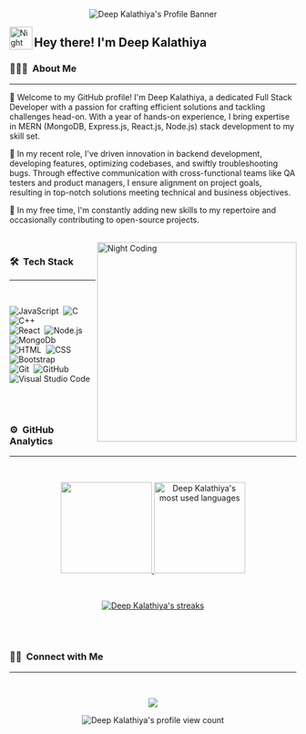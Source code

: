 
<p align="center">
<!-- <img src="assets/Profile%20Banner.gif" alt="Deep Kalathiya's Profile Banner" /> -->
    <img src="https://readme-typing-svg.herokuapp.com?font=Playball&color=14E3F7FF&size=45&center=true&vCenter=true&width=900&height=100&lines=Welcome+to+Deep+Kalathiya's+Github+Profile..." alt="Deep Kalathiya's Profile Banner" />
</p>


<p><img alt="Night Coding" src="./assets/Hand%20Wave.gif" width='40' align="left"/><h2>Hey there! I'm Deep Kalathiya</h2></p>

### 👨🏻‍💻 &nbsp;About Me
---
<!--  🎓 &nbsp;I'm currently studying Computer Engineering at the Birla Vishvakarma Mahavidyalaya Engineering College Anand Gujarat.\
💡 &nbsp;I like to explore new technologies and develop software solutions and quick hacks.\
✍️ &nbsp;In my free time, I am mostly adding new skills to my repertoire and sometimes open-sourcing. -->
<!-- ✉️ &nbsp;You can shoot me an email at savangadhiya7623@gmail.com! I'll try to respond as soon as I can. -->

👋 Welcome to my GitHub profile! I'm Deep Kalathiya, a dedicated Full Stack Developer with a passion for crafting efficient solutions and tackling challenges head-on. With a year of hands-on experience, I bring expertise in MERN (MongoDB, Express.js, React.js, Node.js) stack development to my skill set.

🚀 In my recent role, I've driven innovation in backend development, developing features, optimizing codebases, and swiftly troubleshooting bugs. Through effective communication with cross-functional teams like QA testers and product managers, I ensure alignment on project goals, resulting in top-notch solutions meeting technical and business objectives.

🌟 In my free time, I'm constantly adding new skills to my repertoire and occasionally contributing to open-source projects.



<br />
<img width="350" alt="Night Coding" src="./assets/Custom-Development.gif" align="right" />

### 🛠 &nbsp;Tech Stack
---
<br />


![JavaScript](https://img.shields.io/badge/-JavaScript-05122A?style=flat&logo=javascript)&nbsp;
![C](https://img.shields.io/badge/-C-05122A?style=flat&logo=C&logoColor=A8B9CC)&nbsp;
![C++](https://img.shields.io/badge/-C++-05122A?style=flat&logo=C%2B%2B&logoColor=00599C)&nbsp;
\
![React](https://img.shields.io/badge/-React-05122A?style=flat&logo=react)&nbsp;
![Node.js](https://img.shields.io/badge/-Node.js-05122A?style=flat&logo=node.js)&nbsp;
![MongoDb](https://img.shields.io/badge/-MongoDb-05122A?style=flat&logo=mongodb)&nbsp;
\
![HTML](https://img.shields.io/badge/-HTML-05122A?style=flat&logo=HTML5)&nbsp;
![CSS](https://img.shields.io/badge/-CSS-05122A?style=flat&logo=CSS3&logoColor=1572B6)&nbsp;
![Bootstrap](https://img.shields.io/badge/-Bootstrap-05122A?style=flat&logo=bootstrap&logoColor=563D7C)&nbsp;
\
![Git](https://img.shields.io/badge/-Git-05122A?style=flat&logo=git)&nbsp;
![GitHub](https://img.shields.io/badge/-GitHub-05122A?style=flat&logo=github)&nbsp;
![Visual Studio Code](https://img.shields.io/badge/-Visual%20Studio%20Code-05122A?style=flat&logo=visual-studio-code&logoColor=007ACC)&nbsp;

<br /><br />

### ⚙️ &nbsp;GitHub Analytics
---
<br />

<p align="center">
<a href="https://github.com/Deep-3" target="_blank">
  <img height="160em" src="https://github-readme-stats.vercel.app/api?username=Deep-3&show_icons=true&theme=algolia&include_all_commits=true&count_private=true&bg_color=0d1117&title_color=00ddd7&hide_border=false&border_color=FFFFFF"/>
  <img height="160em" src="https://github-readme-stats.vercel.app/api/top-langs/?username=savan-gadhiya&layout=compact&hide=handlebars&theme=algolia&bg_color=0D1117&hide_border=false&&title_color=00ddd7&border_color=FFFFFF" alt="Deep Kalathiya's most used languages"/>
</p>
<br />
<p align="center">
    <img src="http://github-readme-streak-stats.herokuapp.com?user=Savan-gadhiya&theme=dark&background=0D1117&hide_border=&border_color=FFFFFF&ring=00DDD7&fire=00DDD7&stroke=F1F1F1&currStreakNum=FFFFFF&sideNums=FFFFFF&currStreakLabel=00DDD7&dates=CACACA" alt="Deep Kalathiya's streaks" />
</p>
</a>
<!-- <img src="https://activity-graph.herokuapp.com/graph?username=savan-gadhiya&theme=react-dark&hide_border=false" /> -->

<br /><br />

### 🤝🏻 &nbsp;Connect with Me
---
<br />
<p align="center">
    <a href="https://www.linkedin.com/in/deep-kalathiya-245b9b228" target="_blank"><img src="https://img.shields.io/badge/-Deep%20Kalathiya-0077B5?style=flat&logo=Linkedin&logoColor=white"/></a>
</p>

<p align="center"> <img src="https://komarev.com/ghpvc/?username=Deep-3&label=Profile%20views&color=0e75b6&style=plastic" alt="Deep Kalathiya's profile view count" /> </p>
